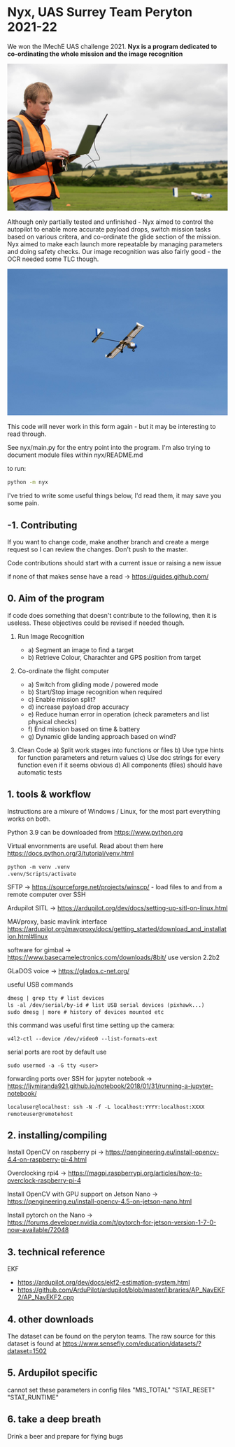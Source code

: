 # Nyx, UAS Surrey Team Peryton 2021-22

We won the IMechE UAS challenge 2021. **Nyx is a program dedicated to co-ordinating the whole mission and the image recognition**

![alt text](why_doesnt_it_work.jpg)

Although only partially tested and unfinished - Nyx aimed to control the autopilot to enable more accurate payload drops, switch mission tasks based on various critera, and co-ordinate the glide section of the mission. Nyx aimed to make each launch more repeatable by managing parameters and doing safety checks. Our image recognition was also fairly good - the OCR needed some TLC though.

![alt text](aria.jpg)

This code will never work in this form again - but it may be interesting to read through.

See nyx/main.py for the entry point into the program. I'm also trying to document module files within nyx/README.md

to run:
```bash
python -m nyx
```

I've tried to write some useful things below, I'd read them, it may save you some pain.


## -1. Contributing

If you want to change code, make another branch and create a merge request so I can review the changes. Don't push to the master.

Code contributions should start with a current issue or raising a new issue

if none of that makes sense have a read -> https://guides.github.com/


## 0. Aim of the program

if code does something that doesn't contribute to the following, then it is useless. These objectives could be revised if needed though.

1. Run Image Recognition
    - a) Segment an image to find a target
    - b) Retrieve Colour, Charachter and GPS position from target

2. Co-ordinate the flight computer
    - a) Switch from gliding mode / powered mode
    - b) Start/Stop image recognition when required
    - c) Enable mission split?
    - d) increase payload drop accuracy
    - e) Reduce human error in operation (check parameters and list physical checks)
    - f) End mission based on time & battery
    - g) Dynamic glide landing approach based on wind?

3. Clean Code
    a) Split work stages into functions or files
    b) Use type hints for function parameters and return values
    c) Use doc strings for every function even if it seems obvious
    d) All components (files) should have automatic tests




## 1. tools & workflow

Instructions are a mixure of Windows / Linux, for the most part everything works on both.

Python 3.9 can be downloaded from https://www.python.org

Virtual envornments are useful. Read about them here https://docs.python.org/3/tutorial/venv.html

```
python -m venv .venv
.venv/Scripts/activate
```

SFTP -> https://sourceforge.net/projects/winscp/ - load files to and from a remote computer over SSH

Ardupilot SITL -> https://ardupilot.org/dev/docs/setting-up-sitl-on-linux.html

MAVproxy, basic mavlink interface https://ardupilot.org/mavproxy/docs/getting_started/download_and_installation.html#linux

software for gimbal -> https://www.basecamelectronics.com/downloads/8bit/ use version 2.2b2

GLaDOS voice -> https://glados.c-net.org/ 

useful USB commands
```
dmesg | grep tty # list devices
ls -al /dev/serial/by-id # list USB serial devices (pixhawk...)
sudo dmesg | more # history of devices mounted etc
```

this command was useful first time setting up the camera:
```
v4l2-ctl --device /dev/video0 --list-formats-ext
```

serial ports are root by default use 
```
sudo usermod -a -G tty <user>
```

forwarding ports over SSH for jupyter notebook -> https://ljvmiranda921.github.io/notebook/2018/01/31/running-a-jupyter-notebook/
```
localuser@localhost: ssh -N -f -L localhost:YYYY:localhost:XXXX remoteuser@remotehost
```


## 2. installing/compiling

Install OpenCV on raspberry pi -> https://qengineering.eu/install-opencv-4.4-on-raspberry-pi-4.html

Overclocking rpi4 -> https://magpi.raspberrypi.org/articles/how-to-overclock-raspberry-pi-4

Install OpenCV with GPU support on Jetson Nano -> https://qengineering.eu/install-opencv-4.5-on-jetson-nano.html

Install pytorch on the Nano -> https://forums.developer.nvidia.com/t/pytorch-for-jetson-version-1-7-0-now-available/72048

## 3. technical reference

EKF
- https://ardupilot.org/dev/docs/ekf2-estimation-system.html
- https://github.com/ArduPilot/ardupilot/blob/master/libraries/AP_NavEKF2/AP_NavEKF2.cpp


## 4. other downloads

The dataset can be found on the peryton teams.
The raw source for this dataset is found at https://www.sensefly.com/education/datasets/?dataset=1502


## 5. Ardupilot specific

cannot set these parameters in config files
"MIS_TOTAL"
"STAT_RESET"
"STAT_RUNTIME"

## 6. take a deep breath

Drink a beer and prepare for flying bugs
